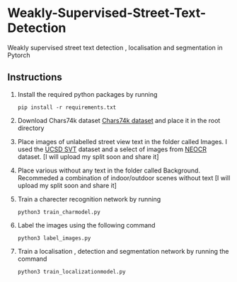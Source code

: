 # Weakly-Supervised-Street-Text-Detection
Weakly supervised street text detection , localisation and segmentation in Pytorch  

## Instructions

1. Install the required python packages by running

   ```pip install -r requirements.txt```

2. Download Chars74k dataset <a href="http://www.ee.surrey.ac.uk/CVSSP/demos/chars74k/">Chars74k dataset</a> and place it in the root directory
3. Place images of unlabelled street view text in the folder called Images. I used the <a href="http://vision.ucsd.edu/~kai/svt/">UCSD SVT</a> dataset and a select of images from <a href="http://www.iapr-tc11.org/mediawiki/index.php/NEOCR:_Natural_Environment_OCR_Dataset">NEOCR</a> dataset. [I will upload my split soon and share it]
4. Place various without any text in the folder called Background. Recommeded a combination of indoor/outdoor scenes without text [I will upload my split soon and share it]
5. Train a charecter recognition network by running

   ```python3 train_charmodel.py```

6. Label the images using the following command

   ```python3 label_images.py```

7. Train a localisation , detection and segmentation network by running the command

   ```python3 train_localizationmodel.py```
